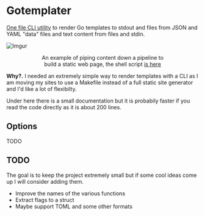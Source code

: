 
# Gotemplater

[One file CLI utility](./main.go) to render Go templates to stdout and files from JSON and YAML "data" files and text content from files and stdin.

![Imgur](https://i.imgur.com/gkeFCO0.png)
<p align="center">
    An example of piping content down a pipeline to
    <br>
    build a static web page, the shell script <a href="./example/chaining/build.sh">is here</a>
</p>

**Why?.** I needed an extremely simple way to render templates with a CLI as I am moving my sites to use a Makefile instead of a full static site generator and I'd like a lot of flexibilty.

Under here there is a small documentation but it is probabily faster if you read the code directly as it is about 200 lines.

## Options

TODO

## TODO

The goal is to keep the project extremely small but if some cool ideas come up I will consider adding them. 

- Improve the names of the various functions
- Extract flags to a struct
- Maybe support TOML and some other formats